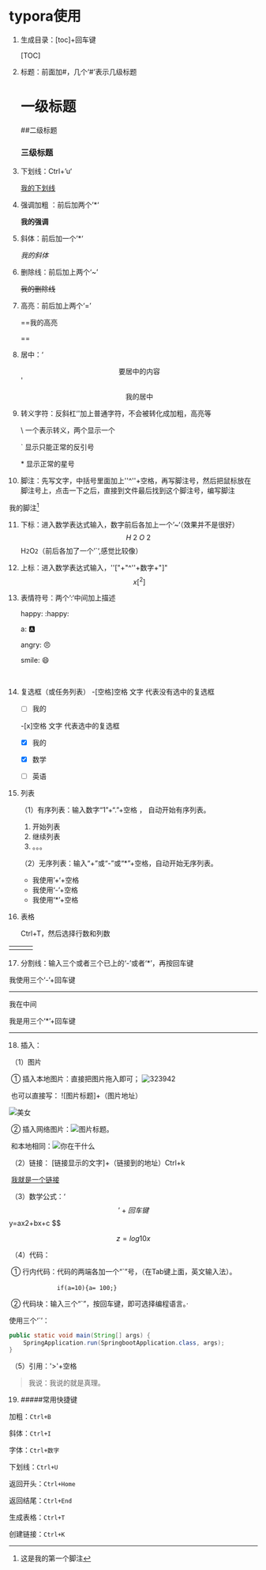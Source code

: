 # typora使用

1. 生成目录：[toc]+回车键

   [TOC]

2. 标题：前面加#，几个‘#’表示几级标题

   # 一级标题

   ##二级标题

   ### 三级标题

   

3. 下划线：Ctrl+’u‘

   <u>我的下划线</u>

   

4. 强调加粗 ：前后加两个’*‘

   **我的强调**

   

5. 斜体：前后加一个’*‘

   *我的斜体*

   

6. 删除线：前后加上两个‘~’

   ~~我的删除线~~

   

7. 高亮：前后加上两个‘=’

   ==我的高亮

   ==

8. 居中：‘<center>要居中的内容</center>'

   <center>我的居中</center>

   

9. 转义字符：反斜杠‘\'加上普通字符，不会被转化成加粗，高亮等

   \\    一个表示转义，两个显示一个

   \`   显示只能正常的反引号

   \*    显示正常的星号

   

10. 脚注：先写文字，中括号里面加上''^''+空格，再写脚注号，然后把鼠标放在脚注号上，点击一下之后，直接到文件最后找到这个脚注号，编写脚注

  我的脚注[^ 1]

  

11. 下标：进入数学表达式输入，数字前后各加上一个’~‘（效果并不是很好）
    $$
    H~2~O~2~
    $$
    H`2`O`2`（前后各加了一个’`‘,感觉比较像）

    

12. 上标：进入数学表达式输入，''["+"^''+数字+"]"
    $$
    x[^2]
    $$

13. 表情符号：两个’:‘中间加上描述

    happy: :happy:

    a: :a:

    angry: :angry:

    smile: :smile:

    ​

14. 复选框（或任务列表）
    -[空格]空格 文字    代表没有选中的复选框

    -[ ] 我的

    -[x]空格 文字      代表选中的复选框

    -[x] 我的

    -[x] 数学

    -[ ] 英语




15. 列表

    （1）有序列表：输入数字“1”+“.”+空格 ， 自动开始有序列表。

    1. 开始列表
    2. 继续列表
    3. 。。。

    （2）无序列表：输入“+”或“-”或“*”+空格，自动开始无序列表。

    + 我使用’+‘+空格

    - 我使用‘-’+空格

    * 我使用‘*’+空格



16. 表格

    Ctrl+T，然后选择行数和列数

|      |      |      |
| ---- | ---- | ---- |
|      |      |      |



17. 分割线：输入三个或者三个已上的‘-’或者‘*’，再按回车键

我使用三个‘-’+回车键

---

我在中间

我是用三个‘*’+回车键

***



18. 插入：

​    （1）图片

​              ① 插入本地图片：直接把图片拖入即可； ![323942](F:\360bizhi\wpcache\srvsetwp\323942.jpg)

​              也可以直接写：  ![图片标题]+（图片地址）

![美女](F:\360bizhi\wpcache\srvsetwp\324118.jpg)

​               ② 插入网络图片：![图片标题](图片链接)。

​                   和本地相同：![你在干什么](https://imgsa.baidu.com/forum/pic/item/43a98226cffc1e173a5efcf84790f603728de912.jpg)

​    （2）链接： [链接显示的文字]+（链接到的地址）Ctrl+k

​              [我就是一个链接](https://tieba.baidu.com/index.html)

​    （3）数学公式：‘$$’+回车键
$$
y=ax2+bx+c
$$

$$
z=log10x
$$



​    （4）代码：

​                   ① 行内代码：代码的两端各加一个“`”号，（在Tab键上面，英文输入法）。 

​                          ``             if(a=10){a= 100;}``

​                   ② 代码块：输入三个“`”，按回车键，即可选择编程语言。·

使用三个‘`’：

```java
public static void main(String[] args) {
    SpringApplication.run(SpringbootApplication.class, args);
}
```

​     （5）引用：'>'+空格

> 我说：我说的就是真理。

19. #####常用快捷键

加粗：`Ctrl+B`

斜体：`Ctrl+I`

字体：`Ctrl+数字`

下划线：`Ctrl+U`

返回开头：`Ctrl+Home`

返回结尾：`Ctrl+End`

生成表格：`Ctrl+T`

创建链接：`Ctrl+K`





[^ 1]: 这是我的第一个脚注
